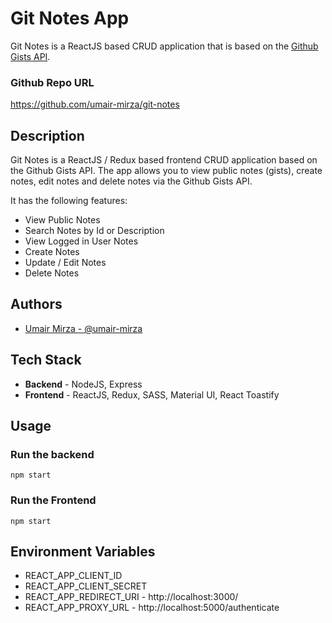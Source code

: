 # Git Notes App

Git Notes is a ReactJS based CRUD application that is based on the [Github Gists API](https://docs.github.com/en/rest/gists?apiVersion=2022-11-28).

### Github Repo URL

https://github.com/umair-mirza/git-notes

## Description

Git Notes is a ReactJS / Redux based frontend CRUD application based on the Github Gists API. The app allows you to view public notes (gists), create notes, edit notes and delete notes via the Github Gists API.

It has the following features:

* View Public Notes
* Search Notes by Id or Description
* View Logged in User Notes
* Create Notes
* Update / Edit Notes
* Delete Notes

## Authors

* [Umair Mirza - @umair-mirza](https://github.com/umair-mirza)

## Tech Stack

* **Backend** - NodeJS, Express
* **Frontend** - ReactJS, Redux, SASS, Material UI, React Toastify

## Usage

### Run the backend
```
npm start
```

### Run the Frontend

```
npm start
```

## Environment Variables

* REACT_APP_CLIENT_ID
* REACT_APP_CLIENT_SECRET
* REACT_APP_REDIRECT_URI - http://localhost:3000/
* REACT_APP_PROXY_URL - http://localhost:5000/authenticate

